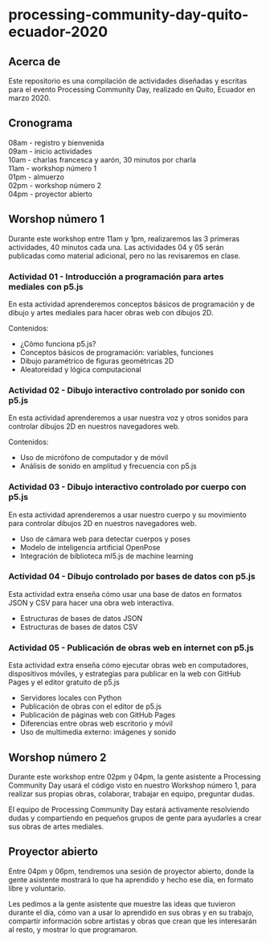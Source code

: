# processing-community-day-quito-ecuador-2020

## Acerca de

Este repositorio es una compilación de actividades diseñadas y escritas para el evento Processing Community Day, realizado en Quito, Ecuador en marzo 2020.

## Cronograma

08am - registro y bienvenida  
09am - inicio actividades  
10am - charlas francesca y aarón, 30 minutos por charla  
11am - workshop número 1  
01pm - almuerzo  
02pm - workshop número 2  
04pm - proyector abierto  

## Worshop número 1

Durante este workshop entre 11am y 1pm, realizaremos las 3 primeras actividades, 40 minutos cada una. Las actividades 04 y 05 serán publicadas como material adicional, pero no las revisaremos en clase.

### Actividad 01 - Introducción a programación para artes mediales con p5.js

En esta actividad aprenderemos conceptos básicos de programación y de dibujo y artes mediales para hacer obras web con dibujos 2D.

Contenidos:
* ¿Cómo funciona p5.js?  
* Conceptos básicos de programación: variables, funciones  
* Dibujo paramétrico de figuras geométricas 2D  
* Aleatoreidad y lógica computacional  

### Actividad 02 - Dibujo interactivo controlado por sonido con p5.js

En esta actividad aprenderemos a usar nuestra voz y otros sonidos para controlar dibujos 2D en nuestros navegadores web.

Contenidos:
* Uso de micrófono de computador y de móvil  
* Análisis de sonido en amplitud y frecuencia con p5.js  


### Actividad 03 - Dibujo interactivo controlado por cuerpo con p5.js

En esta actividad aprenderemos a usar nuestro cuerpo y su movimiento para controlar dibujos 2D en nuestros navegadores web.

* Uso de cámara web para detectar cuerpos y poses  
* Modelo de inteligencia artificial OpenPose   
* Integración de biblioteca ml5.js de machine learning  

### Actividad 04 - Dibujo controlado por bases de datos con p5.js

Esta actividad extra enseña cómo usar una base de datos en formatos JSON y CSV para hacer una obra web interactiva.

* Estructuras de bases de datos JSON  
* Estructuras de bases de datos CSV  

### Actividad 05 - Publicación de obras web en internet con p5.js

Esta actividad extra enseña cómo ejecutar obras web en computadores, dispositivos móviles, y estrategias para publicar en la web con GitHub Pages y el editor gratuito de p5.js

* Servidores locales con Python  
* Publicación de obras con el editor de p5.js  
* Publicación de páginas web con GitHub Pages  
* Diferencias entre obras web escritorio y móvil  
* Uso de multimedia externo: imágenes y sonido  

## Worshop número 2

Durante este workshop entre 02pm y 04pm, la gente asistente a Processing Community Day usará el código visto en nuestro Workshop número 1, para realizar sus propias obras, colaborar, trabajar en equipo, preguntar dudas.

El equipo de Processing Community Day estará activamente resolviendo dudas y compartiendo en pequeños grupos de gente para ayudarles a crear sus obras de artes mediales.

## Proyector abierto

Entre 04pm y 06pm, tendremos una sesión de proyector abierto, donde la gente asistente mostrará lo que ha aprendido y hecho ese día, en formato libre y voluntario.

Les pedimos a la gente asistente que muestre las ideas que tuvieron durante el día, cómo van a usar lo aprendido en sus obras y en su trabajo, compartir información sobre artistas y obras que crean que les interesarán al resto, y mostrar lo que programaron.
